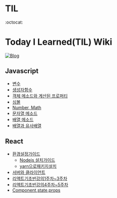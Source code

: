 # TIL
:octocat:
# Today I Learned(TIL) Wiki

[![Blog](https://img.shields.io/badge/Blog-kangmoon.tistory.com-red.svg)](https://groloper.tistory.com/)

## Javascript

* [변수](https://github.com/ryurim0109/TIL/blob/main/javascript/variable.md)
* [생성자함수](https://github.com/ryurim0109/TIL/blob/main/javascript/new.md)
* [객체 메소드와 계산된 프로퍼티](https://github.com/ryurim0109/TIL/blob/main/javascript/object_methods.md)
* [심볼](https://github.com/ryurim0109/TIL/blob/main/javascript/symbol.md)
* [Number, Math](https://github.com/ryurim0109/TIL/blob/main/javascript/math.md)
* [문자열 메소드](https://github.com/ryurim0109/TIL/blob/main/javascript/string.md)
* [배열 메소드](https://github.com/ryurim0109/TIL/blob/main/javascript/array1.md)
* [배열과 유사배열](https://github.com/ryurim0109/TIL/blob/main/javascript/array.md)

## React

* [환경설정가이드](https://ryurim.tistory.com/16)
  * [Nodejs 설치가이드](https://ryurim.tistory.com/17?category=1086282)
  * [yarn으로패키지설치](https://github.com/ryurim0109/TIL/blob/main/react/yarn.md)
* [서버와 클라이언트](https://github.com/ryurim0109/TIL/blob/main/react/severClient.md)
* [리액트기초반강의1주차~3주차](https://ryurim.tistory.com/19)
* [리액트기초반강의4주차~5주차](https://ryurim.tistory.com/24)
* [Component,state,props](https://github.com/ryurim0109/TIL/blob/main/react/component.md)
